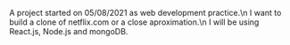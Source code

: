 A project started on 05/08/2021 as web development practice.\n
I want to build a clone of netflix.com or a close aproximation.\n
I will be using React.js, Node.js and mongoDB.
